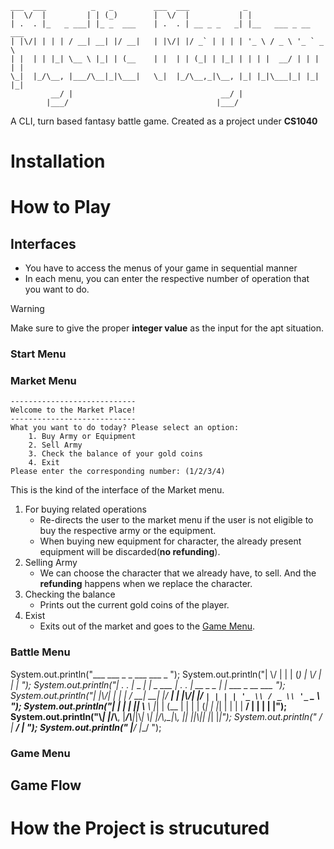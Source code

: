 ```
___  ___          _   _         ___  ___            _                    
|  \/  |         | | (_)        |  \/  |           | |                   
| .  . |_   _ ___| |_ _  ___    | .  . | __ _ _   _| |__   ___ _ __ ___  
| |\/| | | | / __| __| |/ __|   | |\/| |/ _` | | | | '_ \ / _ \ '_ ` _ \ 
| |  | | |_| \__ \ |_| | (__    | |  | | (_| | |_| | | | |  __/ | | | | |
\_|  |_/\__, |___/\__|_|\___|   \_|  |_/\__,_|\__, |_| |_|\___|_| |_| |_|
         __/ |                                 __/ |                     
        |___/                                 |___/
```

A CLI, turn based fantasy battle game. Created as a project under **CS1040**

# Installation


# How to Play

## Interfaces 

- You have to access the menus of your game in sequential manner
- In each menu, you can enter the respective number of operation that you want to do.

>[!warning]
>Make sure to give the proper **integer value** as the input for the apt situation.

### Start Menu

### Market Menu

```
----------------------------
Welcome to the Market Place!
----------------------------
What you want to do today? Please select an option: 
    1. Buy Army or Equipment
    2. Sell Army
    3. Check the balance of your gold coins
    4. Exit
Please enter the corresponding number: (1/2/3/4)
```

This is the kind of the interface of the Market menu.
1. For buying related operations
	- Re-directs the user to the market menu if the user is not eligible to buy the respective army or the equipment.
	- When buying new equipment for character, the already present equipment will be discarded(**no refunding**).
2. Selling Army
	- We can choose the  character that we already have, to sell. And the **refunding** happens when we replace the character.
3. Checking  the balance
	- Prints out the current gold coins of the player.
4. Exist
	- Exits out of the market and goes to the [Game Menu](#game-menu).
### Battle Menu
System.out.println("___  ___          _   _         ___  ___            _                    ");
System.out.println("|  \\/  |         | | (_)        |  \\/  |           | |                   ");
System.out.println("| .  . |_   _ ___| |_ _  ___    | .  . | __ _ _   _| |__   ___ _ __ ___  ");
System.out.println("| |\\/| | | | / __| __| |/ __|   | |\\/| |/ _` | | | | '_ \\ / _ \\ '_ ` _ \\ ");
System.out.println("| |  | | |_| \\__ \\ |_| | (__    | |  | | (_| | |_| | | | |  __/ | | | | |");
System.out.println("\\_|  |_/\\__, |___/\\__|_|\\___|   \\_|  |_/\\__,_|\\__, |_| |_|\\___|_| |_| |_|");
System.out.println("         __/ |                                 __/ |                     ");
System.out.println("        |___/                                 |___/                      ");
### <a name="game-menu"></a>Game Menu

## Game Flow

# How the Project is strucutured



